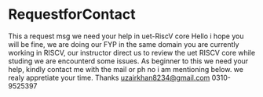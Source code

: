 # RequestforContact
This a request msg we need your help in uet-RiscV core
Hello i hope you will be fine, we are doing our FYP in the same domain you are currently working in RISCV, our instructor direct us to review the uet RISCV core while studing we are encounterd some issues. As beginner to this we need your help, kindly contact me with the mail or ph no i am mentioning below. we realy appretiate your time.
Thanks
uzairkhan8234@gmail.com
0310-9525397
